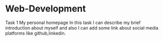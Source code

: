 # Web-Development
Task 1 My personal homepage
In this task I can describe my brief introduction about myself and also I can add some link about social media platforms like github,linkedin.
